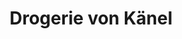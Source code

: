 ---
title: "Drogerie von Känel"
url: /reichenbach-im-kandertal/drogerie-von-kaenel/
shop: Drogerie
---